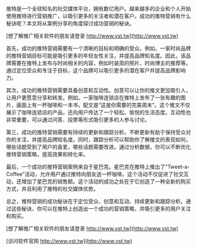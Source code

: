 推特是一个全球知名的社交媒体平台，拥有数亿用户。越来越多的企业和个人开始使用推特进行营销推广，以吸引更多的关注者和潜在客户。成功的推特营销有什么秘诀呢？本文将从案例分享的角度探讨成功营销的秘诀。

[想了解推广相关软件的朋友请登录 http://www.vst.tw](http://www.vst.tw)

首先，成功的推特营销需要有一个清晰的目标和明确的受众。例如，一家时尚品牌的推特营销目标可能是吸引更多的年轻女性关注，并提高品牌知名度。因此，该品牌需要在推特上发布与时尚相关的内容，例如时装周的照片、时尚博主的推荐等。通过定位受众和专注于目标，这个品牌可以吸引更多的潜在客户并提高品牌影响力。

其次，成功的推特营销需要具备创意和互动性。创意可以让你的推文更加吸引人，让用户更愿意分享和转发。例如，一家咖啡连锁店在推特上发布了一张有趣的图片，画面上有一杯咖啡和一本书，配文是“这是你需要的完美周末”。这个推文不仅展示了咖啡连锁店的产品，还向用户传达了一个轻松、愉悦的生活态度。互动性也非常重要，可以通过问答、投票等形式吸引更多的人参与讨论。

第三，成功的推特营销需要有持续的更新和跟踪分析。不断更新有助于保持受众对你的关注，并提高品牌知名度。同时，跟踪分析可以帮助你了解推文的表现如何，哪些话题受到了用户的喜爱，哪些话题需要改进。通过分析数据，你可以不断优化推特营销策略，提高效果和转化率。

最后，一个成功的推特营销案例来自于星巴克。星巴克在推特上推出了“Tweet-a-Coffee”活动，允许用户通过推特向朋友送一杯咖啡。这个活动不仅促进了社交互动，还增加了星巴克的销售额。这个活动的成功之处在于它创造了一种全新的购买方式，并且利用了推特的社交媒体优势。

总之，推特营销的成功秘诀在于定位受众、创意和互动、持续更新和跟踪分析。通过这些秘诀，你可以在推特上创造出一个成功的营销策略，并吸引更多的用户关注和购买。

[想了解推广相关软件的朋友请登录 http://www.vst.tw](http://www.vst.tw)


[访问软件官网 http://www.vst.tw](http://www.vst.tw)

